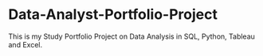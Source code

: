 # Data-Analyst-Portfolio-Project
This is my Study Portfolio Project on Data Analysis in SQL, Python, Tableau and Excel.
